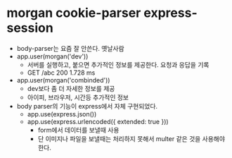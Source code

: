 # morgan cookie-parser express-session
- body-parser는 요즘 잘 안쓴다. 옛날사람
- app.user(morgan('dev'))
  - 서버를 실행하고, 붙으면 추가적인 정보를 제공한다. 요청과 응답을 기록
  - GET /abc 200 1.728 ms
- app.user(morgan('combinded'))
  - dev보다 좀 더 자세한 정보를 제공
  - 아이피, 브라우저, 시간등 추가적인 정보
- body parser의 기능이 express에서 자체 구현되었다.
  - app.use(express.json())
  - app.use(express.urlencoded({ extended: true }))
    - form에서 데이터를 보낼때 사용
    - 단 이미지나 파일을 보낼때는 처리하지 못해서 multer 같은 것을 사용해야 한다.